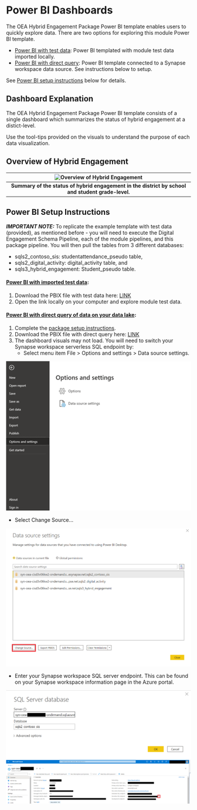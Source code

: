 # Power BI Dashboards

The OEA Hybrid Engagement Package Power BI template enables users to quickly explore data. There are two options for exploring this module Power BI template.
- [Power BI with test data](https://github.com/microsoft/OpenEduAnalytics/blob/main/packages/package_catalog/Hybrid_Engagement/powerbi/Hybrid%20Engagement%20Package%20Dashboard%20TestData.pbix): Power BI templated with module test data imported locally. 
- [Power BI with direct query](https://github.com/microsoft/OpenEduAnalytics/blob/main/packages/package_catalog/Hybrid_Engagement/powerbi/Hybrid%20Engagement%20Package%20Dashboard%20DirectQuery.pbix): Power BI template connected to a Synapse workspace data source. See instructions below to setup.

See [Power BI setup instructions](https://github.com/microsoft/OpenEduAnalytics/tree/main/packages/package_catalog/Hybrid_Engagement/powerbi#power-bi-setup-instructions) below for details.

## Dashboard Explanation 

The OEA Hybrid Engagement Package Power BI template consists of a single dashboard which summarizes the status of hybrid engagement at a distict-level. 

Use the tool-tips provided on the visuals to understand the purpose of each data visualization.

## Overview of Hybrid Engagement

| ![Overview of Hybrid Engagement](https://github.com/microsoft/OpenEduAnalytics/blob/main/packages/package_catalog/Hybrid_Engagement/docs/images/pbi_p1_overview_of_hybrid_engagement.png "Overview of Hybrid Engagement") |
|:--:|
| <b> Summary of the status of hybrid engagement in the district by school and student grade-level. </b>|

## Power BI Setup Instructions

<strong><em>IMPORTANT NOTE:</strong></em> To replicate the example template with test data (provided), as mentioned before - you will need to execute the Digital Engagement Schema Pipeline, each of the module pipelines, and this package pipeline. You will then pull the tables from 3 different databases: 
 - sqls2_contoso_sis: studentattendance_pseudo table,
 - sqls2_digital_activity: digital_activity table, and
 - sqls3_hybrid_engagement: Student_pseudo table.

#### [Power BI with imported test data](https://github.com/microsoft/OpenEduAnalytics/blob/main/packages/package_catalog/Hybrid_Engagement/powerbi/Hybrid%20Engagement%20Package%20Dashboard%20TestData.pbix):
1. Download the PBIX file with test data here: [LINK](https://github.com/microsoft/OpenEduAnalytics/blob/main/packages/package_catalog/Hybrid_Engagement/powerbi/Hybrid%20Engagement%20Package%20Dashboard%20TestData.pbix)
2. Open the link locally on your computer and explore module test data. 

#### [Power BI with direct query of data on your data lake](https://github.com/microsoft/OpenEduAnalytics/blob/main/packages/package_catalog/Hybrid_Engagement/powerbi/Hybrid%20Engagement%20Package%20Dashboard%20DirectQuery.pbix):
1. Complete the [package setup instructions](https://github.com/microsoft/OpenEduAnalytics/tree/main/packages/package_catalog/Hybrid_Engagement#package-setup-instructions).
2. Download the PBIX file with direct query here: [LINK](https://github.com/microsoft/OpenEduAnalytics/blob/main/packages/package_catalog/Hybrid_Engagement/powerbi/Hybrid%20Engagement%20Package%20Dashboard%20DirectQuery.pbix)
3. The dashboard visuals may not load. You will need to switch your Synapse workspace serverless SQL endpoint by:
   * Select menu item File > Options and settings > Data source settings.

![](https://github.com/cstohlmann/oea-hybrid-engagement-package/blob/main/docs/images/pbi_instructions_p1_options_and_settings.png)

   * Select Change Source...

![](https://github.com/cstohlmann/oea-hybrid-engagement-package/blob/main/docs/images/pbi_instructions_p2_data_source_settings.png)

   * Enter your Synapse workspace SQL server endpoint. This can be found on your Synapse workspace information page in the Azure portal.

![](https://github.com/cstohlmann/oea-hybrid-engagement-package/blob/main/docs/images/pbi_instructions_p3_sql_server_db.png)
![](https://github.com/cstohlmann/oea-hybrid-engagement-package/blob/main/docs/images/pbi_instructions_p4_serverless_sql_endpoint.png)
